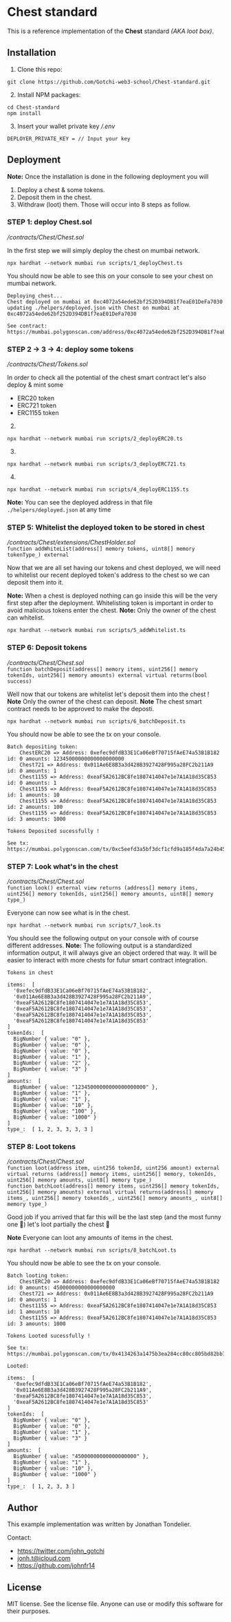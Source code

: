 # Chest standard

This is a reference implementation of the **Chest** standard *(AKA loot box)*.

## Installation

1. Clone this repo:
```console
git clone https://github.com/Gotchi-web3-school/Chest-standard.git
```

2. Install NPM packages:
```console
cd Chest-standard
npm install
```

3. Insert your wallet private key
*/.env*
```
DEPLOYER_PRIVATE_KEY = // Input your key
```

## Deployment

**Note:** Once the installation is done in the following deployment you will 
1. Deploy a chest & some tokens.
2. Deposit them in the chest.
3. Withdraw (loot) them.
Those will occur into 8 steps as follow.

### STEP 1: deploy Chest.sol
*/contracts/Chest/Chest.sol* 

In the first step we will simply deploy the chest on mumbai network.

```console
npx hardhat --network mumbai run scripts/1_deployChest.ts
```

You should now be able to see this on your console to see your chest on mumbai network.
```
Deploying chest...
Chest deployed on mumbai at 0xc4072a54ede62bf252D394DB1f7eaE01DeFa7030
updating ./helpers/deployed.json with Chest on mumbai at 0xc4072a54ede62bf252D394DB1f7eaE01DeFa7030

See contract: https://mumbai.polygonscan.com/address/0xc4072a54ede62bf252D394DB1f7eaE01DeFa7030
```

### STEP 2 -> 3 -> 4: deploy some tokens
*/contracts/Chest/Tokens.sol* 

In order to check all the potential of the chest smart contract let's also deploy & mint some 
- ERC20 token
- ERC721 token
- ERC1155 token

2. 
```console
npx hardhat --network mumbai run scripts/2_deployERC20.ts
```

3. 
```console
npx hardhat --network mumbai run scripts/3_deployERC721.ts
```

4. 
```console
npx hardhat --network mumbai run scripts/4_deployERC1155.ts
```

**Note:** You can see the deployed address in that file `./helpers/deployed.json` at any time 

### STEP 5: Whitelist the deployed token to be stored in chest
*/contracts/Chest/extensions/ChestHolder.sol*  
`function addWhiteList(address[] memory tokens, uint8[] memory tokenType_) external`

Now that we are all set having our tokens and chest deployed, we will need to whitelist our recent deployed token's address to the chest
so we can deposit them into it.  

**Note:** When a chest is deployed nothing can go inside this will be the very first step after the deployment.
Whitelisting token is important in order to avoid malicious tokens enter the chest.
**Note:** Only the owner of the chest can whitelist.

```console
npx hardhat --network mumbai run scripts/5_addWhitelist.ts
```

### STEP 6: Deposit tokens
*/contracts/Chest/Chest.sol*  
`function batchDeposit(address[] memory items, uint256[] memory tokenIds, uint256[] memory amounts) external virtual returns(bool success) `

Well now that our tokens are whitelist let's deposit them into the chest !  
**Note** Only the owner of the chest can deposit.
**Note** The chest smart contract needs to be approved to make the deposti.

```console
npx hardhat --network mumbai run scripts/6_batchDeposit.ts
```

You should now be able to see the tx on your console.
```
Batch depositing token:
    ChestERC20 => Address: 0xefec9dfdB33E1Ca06eBf70715fAeE74a53B1B182 id: 0 amounts: 12345000000000000000000
    Chest721 => Address: 0x011Ae6E8B3a3d428B3927428F995a28FC2b211A9 id: 0 amounts: 1
    Chest1155 => Address: 0xeaF5A2612BC8fe1807414047e1e7A1A18d35C853 id: 0 amounts: 1
    Chest1155 => Address: 0xeaF5A2612BC8fe1807414047e1e7A1A18d35C853 id: 1 amounts: 10
    Chest1155 => Address: 0xeaF5A2612BC8fe1807414047e1e7A1A18d35C853 id: 2 amounts: 100
    Chest1155 => Address: 0xeaF5A2612BC8fe1807414047e1e7A1A18d35C853 id: 3 amounts: 1000
    
Tokens Deposited sucessfully !

See tx: https://mumbai.polygonscan.com/tx/0xc5eefd3a5bf3dcf1cfd9a185f4da7a24b45444b8fd1d96698d7d668f5b01bfa9
```

### STEP 7: Look what's in the chest
*/contracts/Chest/Chest.sol*  
`function look() external view returns (address[] memory items, uint256[] memory tokenIds, uint256[] memory amounts, uint8[] memory type_)`

Everyone can now see what is in the chest.  

```console
npx hardhat --network mumbai run scripts/7_look.ts
```

You should see the following output on your console with of course different addresses.
**Note:** The following output is a standardized information output, it will always give an object ordered that way.
It will be easier to interact with more chests for futur smart contract integration.

```
Tokens in chest

items:  [
  '0xefec9dfdB33E1Ca06eBf70715fAeE74a53B1B182',
  '0x011Ae6E8B3a3d428B3927428F995a28FC2b211A9',
  '0xeaF5A2612BC8fe1807414047e1e7A1A18d35C853',
  '0xeaF5A2612BC8fe1807414047e1e7A1A18d35C853',
  '0xeaF5A2612BC8fe1807414047e1e7A1A18d35C853',
  '0xeaF5A2612BC8fe1807414047e1e7A1A18d35C853'
]
tokenIds:  [
  BigNumber { value: "0" },
  BigNumber { value: "0" },
  BigNumber { value: "0" },
  BigNumber { value: "1" },
  BigNumber { value: "2" },
  BigNumber { value: "3" }
]
amounts:  [
  BigNumber { value: "12345000000000000000000" },
  BigNumber { value: "1" },
  BigNumber { value: "1" },
  BigNumber { value: "10" },
  BigNumber { value: "100" },
  BigNumber { value: "1000" }
]
type_:  [ 1, 2, 3, 3, 3, 3 ]
```

### STEP 8: Loot tokens
*/contracts/Chest/Chest.sol*  
`function loot(address item, uint256 tokenId, uint256 amount) external virtual returns (address[] memory items, uint256[] memory, tokenIds, uint256[] memory amounts, uint8[] memory type_)`  
`function batchLoot(address[] memory items, uint256[] memory tokenIds, uint256[] memory amounts) external virtual returns(address[] memory items_, uint256[] memory tokenIds_, uint256[] memory amounts_, uint8[] memory type_)`

Good job if you arrived that far this will be the last step (and the most funny one 🥳) let's loot partially the chest 🥷  

**Note** Everyone can loot any amounts of items in the chest.

```console
npx hardhat --network mumbai run scripts/8_batchLoot.ts
```

You should now be able to see the tx on your console.
```
Batch looting token:
    ChestERC20 => Address: 0xefec9dfdB33E1Ca06eBf70715fAeE74a53B1B182 id: 0 amounts: 45000000000000000000
    Chest721 => Address: 0x011Ae6E8B3a3d428B3927428F995a28FC2b211A9 id: 0 amounts: 1
    Chest1155 => Address: 0xeaF5A2612BC8fe1807414047e1e7A1A18d35C853 id: 1 amounts: 10
    Chest1155 => Address: 0xeaF5A2612BC8fe1807414047e1e7A1A18d35C853 id: 3 amounts: 1000
    
Tokens Looted sucessfully !

See tx: https://mumbai.polygonscan.com/tx/0x4134263a1475b3ea284cc80cc805bd82bb78f7e8e609b79f53262747163eb542

Looted:

items:  [
  '0xefec9dfdB33E1Ca06eBf70715fAeE74a53B1B182',
  '0x011Ae6E8B3a3d428B3927428F995a28FC2b211A9',
  '0xeaF5A2612BC8fe1807414047e1e7A1A18d35C853',
  '0xeaF5A2612BC8fe1807414047e1e7A1A18d35C853'
]
tokenIds:  [
  BigNumber { value: "0" },
  BigNumber { value: "0" },
  BigNumber { value: "1" },
  BigNumber { value: "3" }
]
amounts:  [
  BigNumber { value: "45000000000000000000" },
  BigNumber { value: "1" },
  BigNumber { value: "10" },
  BigNumber { value: "1000" }
]
type_:  [ 1, 2, 3, 3 ]
```

## Author

This example implementation was written by Jonathan Tondelier.

Contact:

- https://twitter.com/john_gotchi
- jonh.t@icloud.com
- https://github.com/johnfr14

## License

MIT license. See the license file.
Anyone can use or modify this software for their purposes.
